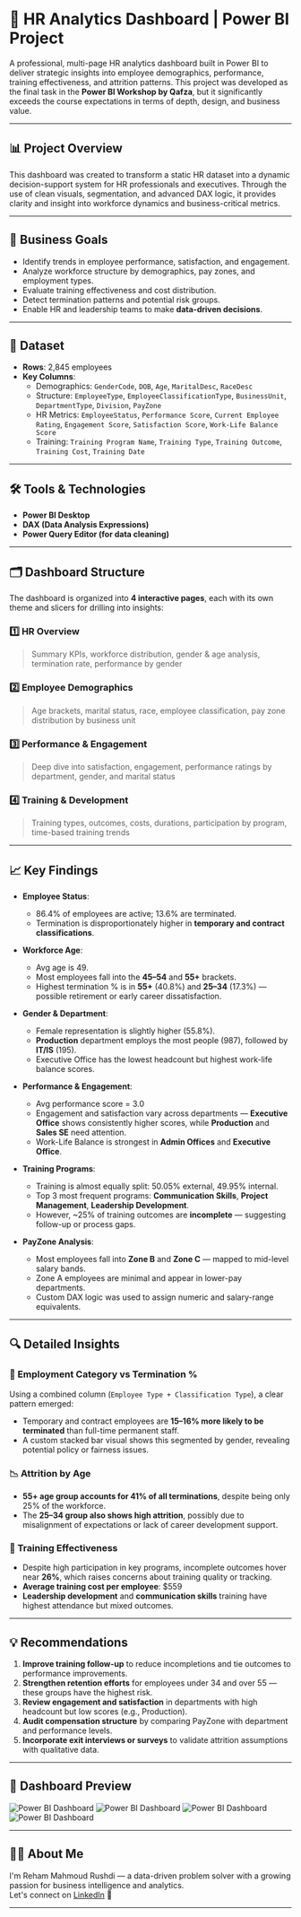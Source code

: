 # 💼 HR Analytics Dashboard | Power BI Project

A professional, multi-page HR analytics dashboard built in Power BI to deliver strategic insights into employee demographics, performance, training effectiveness, and attrition patterns. This project was developed as the final task in the **Power BI Workshop by Qafza**, but it significantly exceeds the course expectations in terms of depth, design, and business value.

---

## 📊 Project Overview

This dashboard was created to transform a static HR dataset into a dynamic decision-support system for HR professionals and executives. Through the use of clean visuals, segmentation, and advanced DAX logic, it provides clarity and insight into workforce dynamics and business-critical metrics.

---

## 🎯 Business Goals

- Identify trends in employee performance, satisfaction, and engagement.
- Analyze workforce structure by demographics, pay zones, and employment types.
- Evaluate training effectiveness and cost distribution.
- Detect termination patterns and potential risk groups.
- Enable HR and leadership teams to make **data-driven decisions**.

---

## 📂 Dataset

- **Rows**: 2,845 employees
- **Key Columns**:
  - Demographics: `GenderCode`, `DOB`, `Age`, `MaritalDesc`, `RaceDesc`
  - Structure: `EmployeeType`, `EmployeeClassificationType`, `BusinessUnit`, `DepartmentType`, `Division`, `PayZone`
  - HR Metrics: `EmployeeStatus`, `Performance Score`, `Current Employee Rating`, `Engagement Score`, `Satisfaction Score`, `Work-Life Balance Score`
  - Training: `Training Program Name`, `Training Type`, `Training Outcome`, `Training Cost`, `Training Date`

---

## 🛠 Tools & Technologies

- **Power BI Desktop**  
- **DAX (Data Analysis Expressions)**  
- **Power Query Editor (for data cleaning)**  

---

## 🗂 Dashboard Structure

The dashboard is organized into **4 interactive pages**, each with its own theme and slicers for drilling into insights:

### 1️⃣ HR Overview
> Summary KPIs, workforce distribution, gender & age analysis, termination rate, performance by gender

### 2️⃣ Employee Demographics
> Age brackets, marital status, race, employee classification, pay zone distribution by business unit

### 3️⃣ Performance & Engagement
> Deep dive into satisfaction, engagement, performance ratings by department, gender, and marital status

### 4️⃣ Training & Development
> Training types, outcomes, costs, durations, participation by program, time-based training trends

---

## 📈 Key Findings

- **Employee Status**:  
  - 86.4% of employees are active; 13.6% are terminated.
  - Termination is disproportionately higher in **temporary and contract classifications**.

- **Workforce Age**:  
  - Avg age is 49.  
  - Most employees fall into the **45–54** and **55+** brackets.
  - Highest termination % is in **55+** (40.8%) and **25–34** (17.3%) — possible retirement or early career dissatisfaction.

- **Gender & Department**:  
  - Female representation is slightly higher (55.8%).  
  - **Production** department employs the most people (987), followed by **IT/IS** (195).  
  - Executive Office has the lowest headcount but highest work-life balance scores.

- **Performance & Engagement**:  
  - Avg performance score = 3.0  
  - Engagement and satisfaction vary across departments — **Executive Office** shows consistently higher scores, while **Production** and **Sales SE** need attention.  
  - Work-Life Balance is strongest in **Admin Offices** and **Executive Office**.

- **Training Programs**:  
  - Training is almost equally split: 50.05% external, 49.95% internal.  
  - Top 3 most frequent programs: **Communication Skills**, **Project Management**, **Leadership Development**.  
  - However, ~25% of training outcomes are **incomplete** — suggesting follow-up or process gaps.

- **PayZone Analysis**:  
  - Most employees fall into **Zone B** and **Zone C** — mapped to mid-level salary bands.
  - Zone A employees are minimal and appear in lower-pay departments.
  - Custom DAX logic was used to assign numeric and salary-range equivalents.

---

## 🔍 Detailed Insights

### 💼 Employment Category vs Termination %
Using a combined column (`Employee Type + Classification Type`), a clear pattern emerged:
- Temporary and contract employees are **15–16% more likely to be terminated** than full-time permanent staff.
- A custom stacked bar visual shows this segmented by gender, revealing potential policy or fairness issues.

### 📉 Attrition by Age
- **55+ age group accounts for 41% of all terminations**, despite being only 25% of the workforce.
- The **25–34 group also shows high attrition**, possibly due to misalignment of expectations or lack of career development support.

### 🧠 Training Effectiveness
- Despite high participation in key programs, incomplete outcomes hover near **26%**, which raises concerns about training quality or tracking.
- **Average training cost per employee**: $559  
- **Leadership development** and **communication skills** training have highest attendance but mixed outcomes.

---

## 💡 Recommendations

1. **Improve training follow-up** to reduce incompletions and tie outcomes to performance improvements.
2. **Strengthen retention efforts** for employees under 34 and over 55 — these groups have the highest risk.
3. **Review engagement and satisfaction** in departments with high headcount but low scores (e.g., Production).
4. **Audit compensation structure** by comparing PayZone with department and performance levels.
5. **Incorporate exit interviews or surveys** to validate attrition assumptions with qualitative data.

---

## 📸 Dashboard Preview

![Power BI Dashboard](visuals/Overview.jpg)
![Power BI Dashboard](visuals/Employee_Demographics.jpg)
![Power BI Dashboard](visuals/Training_and_Development.jpg)
![Power BI Dashboard](visuals/Performance_and_Engagement.jpg)

---

## 🙋‍♀️ About Me

I'm Reham Mahmoud Rushdi — a data-driven problem solver with a growing passion for business intelligence and analytics.  
Let's connect on [LinkedIn](https://www.linkedin.com/in/your-profile) 🚀

---

